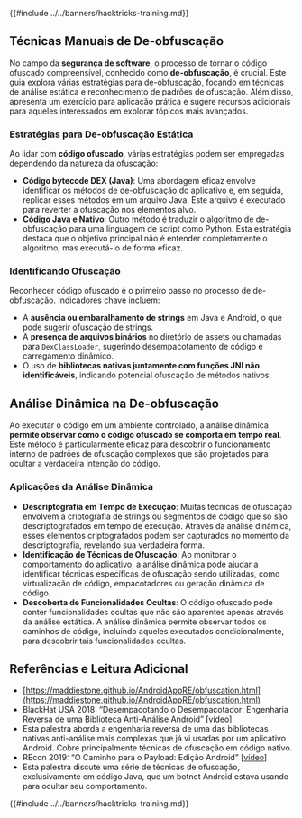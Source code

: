 {{#include ../../banners/hacktricks-training.md}}

## Técnicas Manuais de **De-obfuscação**

No campo da **segurança de software**, o processo de tornar o código ofuscado compreensível, conhecido como **de-obfuscação**, é crucial. Este guia explora várias estratégias para de-obfuscação, focando em técnicas de análise estática e reconhecimento de padrões de ofuscação. Além disso, apresenta um exercício para aplicação prática e sugere recursos adicionais para aqueles interessados em explorar tópicos mais avançados.

### **Estratégias para De-obfuscação Estática**

Ao lidar com **código ofuscado**, várias estratégias podem ser empregadas dependendo da natureza da ofuscação:

- **Código bytecode DEX (Java)**: Uma abordagem eficaz envolve identificar os métodos de de-obfuscação do aplicativo e, em seguida, replicar esses métodos em um arquivo Java. Este arquivo é executado para reverter a ofuscação nos elementos alvo.
- **Código Java e Nativo**: Outro método é traduzir o algoritmo de de-obfuscação para uma linguagem de script como Python. Esta estratégia destaca que o objetivo principal não é entender completamente o algoritmo, mas executá-lo de forma eficaz.

### **Identificando Ofuscação**

Reconhecer código ofuscado é o primeiro passo no processo de de-obfuscação. Indicadores chave incluem:

- A **ausência ou embaralhamento de strings** em Java e Android, o que pode sugerir ofuscação de strings.
- A **presença de arquivos binários** no diretório de assets ou chamadas para `DexClassLoader`, sugerindo desempacotamento de código e carregamento dinâmico.
- O uso de **bibliotecas nativas juntamente com funções JNI não identificáveis**, indicando potencial ofuscação de métodos nativos.

## **Análise Dinâmica na De-obfuscação**

Ao executar o código em um ambiente controlado, a análise dinâmica **permite observar como o código ofuscado se comporta em tempo real**. Este método é particularmente eficaz para descobrir o funcionamento interno de padrões de ofuscação complexos que são projetados para ocultar a verdadeira intenção do código.

### **Aplicações da Análise Dinâmica**

- **Descriptografia em Tempo de Execução**: Muitas técnicas de ofuscação envolvem a criptografia de strings ou segmentos de código que só são descriptografados em tempo de execução. Através da análise dinâmica, esses elementos criptografados podem ser capturados no momento da descriptografia, revelando sua verdadeira forma.
- **Identificação de Técnicas de Ofuscação**: Ao monitorar o comportamento do aplicativo, a análise dinâmica pode ajudar a identificar técnicas específicas de ofuscação sendo utilizadas, como virtualização de código, empacotadores ou geração dinâmica de código.
- **Descoberta de Funcionalidades Ocultas**: O código ofuscado pode conter funcionalidades ocultas que não são aparentes apenas através da análise estática. A análise dinâmica permite observar todos os caminhos de código, incluindo aqueles executados condicionalmente, para descobrir tais funcionalidades ocultas.

## Referências e Leitura Adicional

- [https://maddiestone.github.io/AndroidAppRE/obfuscation.html](https://maddiestone.github.io/AndroidAppRE/obfuscation.html)
- BlackHat USA 2018: “Desempacotando o Desempacotador: Engenharia Reversa de uma Biblioteca Anti-Análise Android” \[[vídeo](https://www.youtube.com/watch?v=s0Tqi7fuOSU)]
- Esta palestra aborda a engenharia reversa de uma das bibliotecas nativas anti-análise mais complexas que já vi usadas por um aplicativo Android. Cobre principalmente técnicas de ofuscação em código nativo.
- REcon 2019: “O Caminho para o Payload: Edição Android” \[[vídeo](https://recon.cx/media-archive/2019/Session.005.Maddie_Stone.The_path_to_the_payload_Android_Edition-J3ZnNl2GYjEfa.mp4)]
- Esta palestra discute uma série de técnicas de ofuscação, exclusivamente em código Java, que um botnet Android estava usando para ocultar seu comportamento.

{{#include ../../banners/hacktricks-training.md}}
